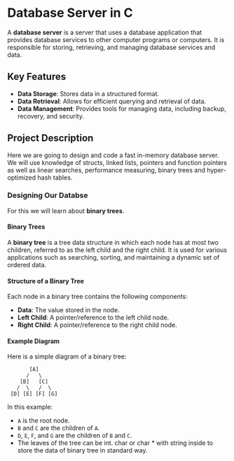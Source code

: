 # Database Server in C

A **database server** is a server that uses a database application that provides database services to other computer programs or computers. It is responsible for storing, retrieving, and managing database services and data.

## Key Features

- **Data Storage**: Stores data in a structured format.
- **Data Retrieval**: Allows for efficient querying and retrieval of data.
- **Data Management**: Provides tools for managing data, including backup, recovery, and security.

## Project Description

Here we are going to design and code a fast in-memory database server. We will use knowledge of structs, linked lists, pointers and function pointers as well as linear searches, performance measuring, binary trees and hyper-optimized hash tables.

### Designing Our Databse

For this we will learn about **binary trees**.

#### Binary Trees

A **binary tree** is a tree data structure in which each node has at most two children, referred to as the left child and the right child. It is used for various applications such as searching, sorting, and maintaining a dynamic set of ordered data.

#### Structure of a Binary Tree

Each node in a binary tree contains the following components:

- **Data**: The value stored in the node.
- **Left Child**: A pointer/reference to the left child node.
- **Right Child**: A pointer/reference to the right child node.

#### Example Diagram

Here is a simple diagram of a binary tree:

```
       [A]
      /   \
    [B]   [C]
   /  \   /  \
 [D] [E] [F] [G]
```

In this example:

- `A` is the root node.
- `B` and `C` are the children of `A`.
- `D`, `E`, `F`, and `G` are the children of `B` and `C`.
- The leaves of the tree can be int. char or char \* with string inside to store the data of binary tree in standard way.
